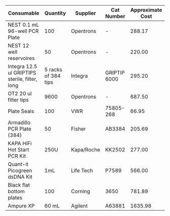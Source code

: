 
|Consumable|Quantity|Supplier|Cat Number|Approximate Cost|
|-|-|-|-|-|
|NEST 0.1 mL 96-well PCR Plate| 100 | Opentrons | - | 288.17 |
|NEST 12 well reservoires | 50 | Opentrons | - | 220.00 |
|Integra 12.5 ul GRIPTIPS sterile, filter, long| 5 racks of 384 tips | Integra | GRIPTIP 6000 | 295.20 |
|OT2 20 ul filter tips | 9600 | Opentrons | - | 687.50 |
|Plate Seals | 100 | VWR | 75805-268 | 66.95 |
|Armadillo PCR Plate (384) | 50 | Fisher | AB3384 | 205.69 |
|KAPA HiFi Hot Start PCR Kit | 250U | Kapa/Roche | KK2502 | 277.00 |
|Quant-it Picogreen dsDNA Kit | 1mL | Life Tech | P7589 | 566.00 |
|Black flat bottom plates | 100 | Corning | 3650 | 781.89 |
|Ampure XP | 60 mL | Agilent | A63881 | 1635.98 |
